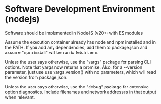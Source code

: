 # Software Development Environment (nodejs)

Software should be implemented in NodeJS (v20+) with ES modules.

Assume the execution container already has node and npm installed and in the PATH. If you add any dependencies, add them to package.json and assume "npm install" will be run to fetch them.

Unless the user says otherwise, use the "yargs" package for parsing CLI options. Note that yargs now returns a promise. Also, for a --version parameter, just use use yargs.version() with no parameters, which will read the version from package.json.

Unless the user says otherwise, use the "debug" package for extensive option diagnostics. Include filenames and network addresses in that output when relevant.

